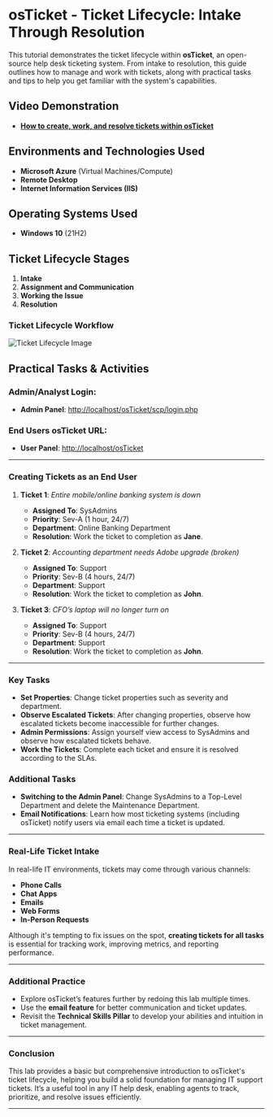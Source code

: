 # osTicket - Ticket Lifecycle: Intake Through Resolution

This tutorial demonstrates the ticket lifecycle within **osTicket**, an open-source help desk ticketing system. From intake to resolution, this guide outlines how to manage and work with tickets, along with practical tasks and tips to help you get familiar with the system's capabilities.

## Video Demonstration

- **[How to create, work, and resolve tickets within osTicket](https://www.youtube.com)**

## Environments and Technologies Used

- **Microsoft Azure** (Virtual Machines/Compute)
- **Remote Desktop**
- **Internet Information Services (IIS)**

## Operating Systems Used

- **Windows 10** (21H2)

## Ticket Lifecycle Stages

1. **Intake**
2. **Assignment and Communication**
3. **Working the Issue**
4. **Resolution**

### Ticket Lifecycle Workflow

![Ticket Lifecycle Image](https://i.imgur.com/DJmEXEB.png)

## Practical Tasks & Activities

### Admin/Analyst Login:
- **Admin Panel**: [http://localhost/osTicket/scp/login.php](http://localhost/osTicket/scp/login.php)

### End Users osTicket URL:
- **User Panel**: [http://localhost/osTicket](http://localhost/osTicket)

---

### Creating Tickets as an End User

1. **Ticket 1**: *Entire mobile/online banking system is down*
   - **Assigned To**: SysAdmins
   - **Priority**: Sev-A (1 hour, 24/7)
   - **Department**: Online Banking Department
   - **Resolution**: Work the ticket to completion as **Jane**.

2. **Ticket 2**: *Accounting department needs Adobe upgrade (broken)*
   - **Assigned To**: Support
   - **Priority**: Sev-B (4 hours, 24/7)
   - **Department**: Support
   - **Resolution**: Work the ticket to completion as **John**.

3. **Ticket 3**: *CFO’s laptop will no longer turn on*
   - **Assigned To**: Support
   - **Priority**: Sev-B (4 hours, 24/7)
   - **Department**: Support
   - **Resolution**: Work the ticket to completion as **John**.

---

### Key Tasks

- **Set Properties**: Change ticket properties such as severity and department.
- **Observe Escalated Tickets**: After changing properties, observe how escalated tickets become inaccessible for further changes.
- **Admin Permissions**: Assign yourself view access to SysAdmins and observe how escalated tickets behave.
- **Work the Tickets**: Complete each ticket and ensure it is resolved according to the SLAs.

### Additional Tasks

- **Switching to the Admin Panel**: Change SysAdmins to a Top-Level Department and delete the Maintenance Department.
- **Email Notifications**: Learn how most ticketing systems (including osTicket) notify users via email each time a ticket is updated.

---

### Real-Life Ticket Intake

In real-life IT environments, tickets may come through various channels:
- **Phone Calls**
- **Chat Apps**
- **Emails**
- **Web Forms**
- **In-Person Requests**

Although it's tempting to fix issues on the spot, **creating tickets for all tasks** is essential for tracking work, improving metrics, and reporting performance.

---

### Additional Practice

- Explore osTicket’s features further by redoing this lab multiple times.
- Use the **email feature** for better communication and ticket updates.
- Revisit the **Technical Skills Pillar** to develop your abilities and intuition in ticket management.

---

### Conclusion

This lab provides a basic but comprehensive introduction to osTicket's ticket lifecycle, helping you build a solid foundation for managing IT support tickets. It’s a useful tool in any IT help desk, enabling agents to track, prioritize, and resolve issues efficiently.

---

